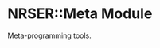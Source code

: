 NRSER::Meta Module
========================================================================

Meta-programming tools.
